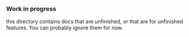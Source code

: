 ### Work in progress

this directory contains docs that are unfinished, or that are for unfinished features. You can probably ignore them for now.
